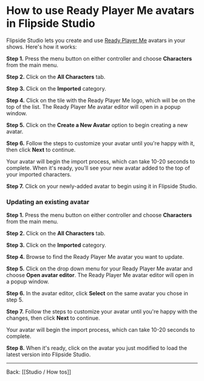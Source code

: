 # How to use Ready Player Me avatars in Flipside Studio

Flipside Studio lets you create and use [Ready Player Me](https://readyplayer.me/) avatars in your shows. Here's how it works:

**Step 1.** Press the menu button on either controller and choose **Characters** from the main menu.

**Step 2.** Click on the **All Characters** tab.

**Step 3.** Click on the **Imported** category.

**Step 4.** Click on the tile with the Ready Player Me logo, which will be on the top of the list. The Ready Player Me avatar editor will open in a popup window.

**Step 5.** Click on the **Create a New Avatar** option to begin creating a new avatar.

**Step 6.** Follow the steps to customize your avatar until you're happy with it, then click **Next** to continue.

Your avatar will begin the import process, which can take 10-20 seconds to complete. When it's ready, you'll see your new avatar added to the top of your imported characters.

**Step 7.** Click on your newly-added avatar to begin using it in Flipside Studio.

### Updating an existing avatar

**Step 1.** Press the menu button on either controller and choose **Characters** from the main menu.

**Step 2.** Click on the **All Characters** tab.

**Step 3.** Click on the **Imported** category.

**Step 4.** Browse to find the Ready Player Me avatar you want to update.

**Step 5.** Click on the drop down menu for your Ready Player Me avatar and choose **Open avatar editor**. The Ready Player Me avatar editor will open in a popup window.

**Step 6.** In the avatar editor, click **Select** on the same avatar you chose in step 5.

**Step 7.** Follow the steps to customize your avatar until you're happy with the changes, then click **Next** to continue.

Your avatar will begin the import process, which can take 10-20 seconds to complete.

**Step 8.** When it's ready, click on the avatar you just modified to load the latest version into Flipside Studio.

---

Back: [[Studio / How tos]]
